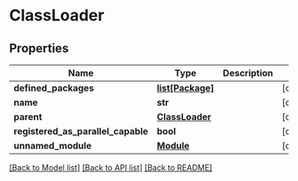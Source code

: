 # ClassLoader

## Properties
Name | Type | Description | Notes
------------ | ------------- | ------------- | -------------
**defined_packages** | [**list[Package]**](Package.md) |  | [optional] 
**name** | **str** |  | [optional] 
**parent** | [**ClassLoader**](ClassLoader.md) |  | [optional] 
**registered_as_parallel_capable** | **bool** |  | [optional] 
**unnamed_module** | [**Module**](Module.md) |  | [optional] 

[[Back to Model list]](../README.md#documentation-for-models) [[Back to API list]](../README.md#documentation-for-api-endpoints) [[Back to README]](../README.md)


